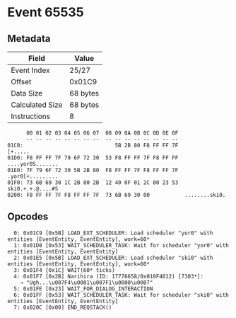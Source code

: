 # Event 65535

## Metadata

| Field           | Value    |
|-----------------|----------|
| Event Index     | 25/27    |
| Offset          | 0x01C9   |
| Data Size       | 68 bytes |
| Calculated Size | 68 bytes |
| Instructions    | 8        |

```
      00 01 02 03 04 05 06 07  08 09 0A 0B 0C 0D 0E 0F
      -- -- -- -- -- -- -- --  -- -- -- -- -- -- -- --
01C0:                             5B 2B 80 F8 FF FF 7F           [+.....
01D0: F8 FF FF 7F 79 6F 72 30  53 F8 FF FF 7F F8 FF FF  ....yor0S.......
01E0: 7F 79 6F 72 30 5B 2B 80  F8 FF FF 7F F8 FF FF 7F  .yor0[+.........
01F0: 73 6B 69 30 1C 2B 80 2B  12 40 0F 01 2C 80 23 53  ski0.+.+.@..,.#S
0200: F8 FF FF 7F F8 FF FF 7F  73 6B 69 30 00           ........ski0.   
```

## Opcodes

```
  0: 0x01C9 [0x5B] LOAD_EXT_SCHEDULER: Load scheduler "yor0" with entities [EventEntity, EventEntity], work=60*
  1: 0x01D8 [0x53] WAIT_SCHEDULER_TASK: Wait for scheduler "yor0" with entities [EventEntity, EventEntity]
  2: 0x01E5 [0x5B] LOAD_EXT_SCHEDULER: Load scheduler "ski0" with entities [EventEntity, EventEntity], work=60*
  3: 0x01F4 [0x1C] WAIT(60* ticks)
  4: 0x01F7 [0x2B] Narihira (ID: 17776658/0x010F4012) [7303*]:
    → "Ugh...\u007F4\u0001\u007F1\u0000\u0007"
  5: 0x01FE [0x23] WAIT_FOR_DIALOG_INTERACTION
  6: 0x01FF [0x53] WAIT_SCHEDULER_TASK: Wait for scheduler "ski0" with entities [EventEntity, EventEntity]
  7: 0x020C [0x00] END_REQSTACK()
```
